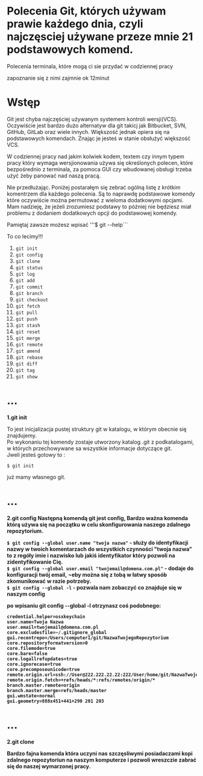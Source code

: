 # Polecenia Git, których używam prawie każdego dnia, czyli najczęsciej używane przeze mnie 21 podstawowych komend.
Polecenia terminala, które mogą ci sie przydać w codziennej pracy

zapoznanie się z nimi zajmnie ok 12minut

# Wstęp
Git jest chyba najczęściej używanym systemem kontroli wersji(VCS).
Oczywiście jest bardzo dużo alternatyw dla git takicj jak Bitbucket, SVN, GitHub, GitLab oraz wiele innych.
Większość jednak opiera się na podstawowych komendach. Znając je jesteś w stanie obsłużyć większość VCS.

W codziennej pracy nad jakim kolwiek kodem, textem czy innym typem pracy który wymaga wersjionowania używa się określonych polecen,
które bezpośrednio z terminala, za pomoca GUI czy wbudowanej obsługi trzeba użyć żeby panować nad naszą pracą.

Nie przedłużając. Poniżej postarałęm się zebrać ogólną listę z krótkim komentrzem dla każdego polecenia.
Są to naprawdę podstawowe komendy które oczywiście można permutować z wieloma dodatkowymi opcjami. Mam nadzieję, 
że jeżeli zrozumiesz podstawy to później nie będziesz miał problemu z dodaniem dodatkowych opcji do podstawowej komendy.

Pamiętaj zawsze możesz wpisać
'''$ git --help```


To co lecimy!!!
1. ```git init```
3. ```git config```
2. ```git clone```
4. ```git status```
5. ```git log```
6. ```git add```
7. ```git commit```
8. ```git branch```
9. ```git checkout```
10. ```git fetch```
11. ```git pull```
12. ```git push```
13. ```git stash```
14. ```git reset```
15. ```git merge```
16. ```git remote```
17. ```git amend```
18. ```git rebase```
19. ```git diff```
20. ```git tag```
21. ```git show``` 



# ...

<b>1.git init</b>

To jest inicjalizacja pustej struktury git w katalogu, w którym obecnie się znajdujemy.<br />
Po wykonaniu tej komendy zostaje utworzony katalog .git z podkatalogami, w których przechowywane sa wszystkie informacje dotyczące git.<br />
Jweli jesteś gotowy to :<br />

```$ git init```<br />

już mamy własnego git.<br />

# ...

<b>2.git config
Następną komendą git jest config, Bardzo ważna komenda którą używa się na początku w celu skonfigurowania naszego zdalnego repozytorium.

```$ git config --global user.name "twoja nazwa"``` - służy do identyfikacji nazwy w twoich komentarzach do wszystkich czynności "twoja nazwa" to z regóły imie i nazwisko lub jakiś identyfikator który pozwoli na zidentyfikowanie Cię.<br />
```$ git config --global user.email "twojemail@domena.com.pl"``` - dodaje do konfiguracji twój email, ¬eby można się z tobą w łatwy sposób zkomunikować w razie potrzeby.<br />
```$ git config --global -l``` - pozwala nam zobaczyć co znajduje się w naszym config

po wpisaniu <b>git config --global -l</b> otrzynasz coś podobnego:
```
credential.helper=osxkeychain
user.name=Twoja Nazwa
user.email=twojemail@domena.com.pl
core.excludesfile=~/.gitignore_global
gui.recentrepo=/Users/computer1/git/NazwaTwojegoRepozytorium
core.repositoryformatversion=0
core.filemode=true
core.bare=false
core.logallrefupdates=true
core.ignorecase=true
core.precomposeunicode=true
remote.origin.url=ssh://User@222.222.22.22:222/User/home/git/NazwaTwojegoRepozytorium
remote.origin.fetch=+refs/heads/*:refs/remotes/origin/*
branch.master.remote=origin
branch.master.merge=refs/heads/master
gui.wmstate=normal
gui.geometry=888x451+441+290 201 203
```

# ...

<b>2.git clone

Bardzo fajna komenda która uczyni nas szczęsliwymi posiadaczami kopi zdalnego repozytoriun na naszym komputerze i pozwoli wreszczie zabrać się do naszej wymarzonej pracy.<br />






